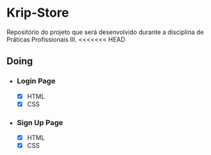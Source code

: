 # Krip-Store

Repositório do projeto que será desenvolvido durante a disciplina de Práticas Profissionais III.
<<<<<<< HEAD

## Doing

- ### Login Page

  - [x] HTML
  - [x] CSS

- ### Sign Up Page
  - [x] HTML
  - [x] CSS
